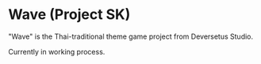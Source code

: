 # Wave (Project SK)
"Wave" is the Thai-traditional theme game project from Deversetus Studio.

Currently in working process.
